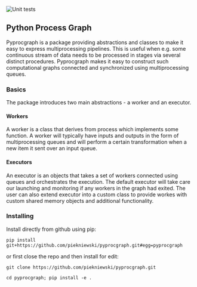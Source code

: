 
![Unit tests](https://github.com/piekniewski/pyprocgraph/actions/workflows/pull_request.yml/badge.svg)

## Python Process Graph

Pyprocgraph is a package providing abstractions and 
classes to make it easy to express multiprocessing
pipelines. This is useful when e.g. some continuous
stream of data needs to be processed in stages via 
several distinct procedures. Pyprocgraph makes it easy
to construct such computational graphs connected and 
synchronized using multiprocessing queues. 

### Basics

The package introduces two main abstractions - a worker and 
an executor. 

#### Workers

A worker is a class that derives from process
which implements some function. A worker will typically have
inputs and outputs in the form of multiprocessing
queues and will perform a certain transformation when
a new item it sent over an input queue. 

#### Executors

An executor is an objects that takes a set of workers
connected using queues and orchestrates the execution. 
The default executor will take care our launching and 
monitoring if any workers in the graph had exited. The user
can also extend executor into a custom class to provide
workes with custom shared memory objects and additional 
functionality.

### Installing

Install directly from github using pip:

```pip install git+https://github.com/piekniewski/pyprocgraph.git#egg=pyprocgraph```

or first close the repo and then install for edit:

```git clone https://github.com/piekniewski/pyprocgraph.git```

```cd pyprocgraph; pip install -e . ```
